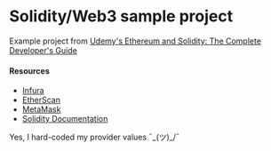 # Solidity/Web3 sample project

Example project from [Udemy's Ethereum and Solidity: The Complete Developer's Guide
](https://www.udemy.com/course/ethereum-and-solidity-the-complete-developers-guide)

#### Resources

* [Infura](https://infura.io/)
* [EtherScan](https://etherscan.io)
* [MetaMask](https://metamask.io/)
* [Solidity Documentation](https://docs.soliditylang.org/en/v0.8.13/)

Yes, I hard-coded my provider values ¯\_(ツ)_/¯
